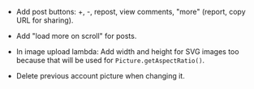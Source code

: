 * Add post buttons: +, -, repost, view comments, "more" (report, copy URL for sharing).

* Add "load more on scroll" for posts.

* In image upload lambda: Add width and height for SVG images too because that will be used for `Picture.getAspectRatio()`.

* Delete previous account picture when changing it.

<!-- * (мб) Прятать кнопки, если мышь не двигается, и нет тачей. -->

<!-- * Add fullscreen button. -->

<!-- * Add "Copy URL" button (sharing, will display an animated checkmark on click). -->

<!-- * Add zoom buttons section in the bottom. -->

<!--
* On next/prev show "preloading" spinner and only after the next/previous image loads do next/prev navigation. Lock while "preloading" (click, pan, keyboard).

* Add moving a picture on mouse down and mouse move (disable next/prev navigation in such case). Only allow moving if picture size exceeds screen size, and not allowing moving outside the picture bounds.

* Add "-" and "+" buttons for scaling (and the "initial scale" button between them) + mouse wheel + alt or shift.

* Sort post attachments in their order of embedding in the post, e.g. pictures. This is better for slideshow. Remove re-sorting in `Post.js` after that.
-->

<!--
https://crossorigin.me/https://google.com
https://gist.github.com/jimmywarting/ac1be6ea0297c16c477e17f8fbe51347
-->